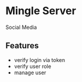# Mingle Server

Social Media

## Features

* verify login via token
* verify user role
* manage user